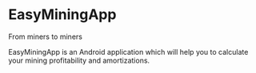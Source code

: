 # EasyMiningApp
From miners to miners

EasyMiningApp is an Android application which will help you to calculate your mining profitability and amortizations.

